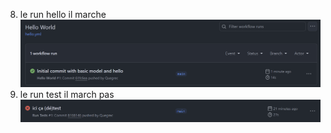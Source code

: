 8) le run hello il marche ![alt text](image.png)
10) le run test il march pas ![alt text](image-1.png)